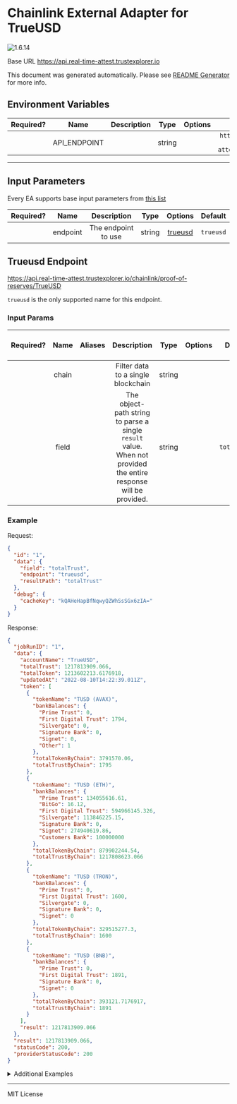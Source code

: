 # Chainlink External Adapter for TrueUSD

![1.6.14](https://img.shields.io/github/package-json/v/smartcontractkit/external-adapters-js?filename=packages/sources/trueusd/package.json)

Base URL https://api.real-time-attest.trustexplorer.io

This document was generated automatically. Please see [README Generator](../../scripts#readme-generator) for more info.

## Environment Variables

| Required? |     Name     | Description |  Type  | Options |                       Default                        |
| :-------: | :----------: | :---------: | :----: | :-----: | :--------------------------------------------------: |
|           | API_ENDPOINT |             | string |         | `https://core-api.real-time-attest.trustexplorer.io` |

---

## Input Parameters

Every EA supports base input parameters from [this list](../../core/bootstrap#base-input-parameters)

| Required? |   Name   |     Description     |  Type  |           Options            |  Default  |
| :-------: | :------: | :-----------------: | :----: | :--------------------------: | :-------: |
|           | endpoint | The endpoint to use | string | [trueusd](#trueusd-endpoint) | `trueusd` |

## Trueusd Endpoint

https://api.real-time-attest.trustexplorer.io/chainlink/proof-of-reserves/TrueUSD

`trueusd` is the only supported name for this endpoint.

### Input Params

| Required? | Name  | Aliases |                                                   Description                                                    |  Type  | Options |   Default    | Depends On | Not Valid With |
| :-------: | :---: | :-----: | :--------------------------------------------------------------------------------------------------------------: | :----: | :-----: | :----------: | :--------: | :------------: |
|           | chain |         |                                        Filter data to a single blockchain                                        | string |         |              |            |                |
|           | field |         | The object-path string to parse a single `result` value. When not provided the entire response will be provided. | string |         | `totalTrust` |            |                |

### Example

Request:

```json
{
  "id": "1",
  "data": {
    "field": "totalTrust",
    "endpoint": "trueusd",
    "resultPath": "totalTrust"
  },
  "debug": {
    "cacheKey": "kQAHeHapBfNqwyQZWhSsSGx6zIA="
  }
}
```

Response:

```json
{
  "jobRunID": "1",
  "data": {
    "accountName": "TrueUSD",
    "totalTrust": 1217813909.066,
    "totalToken": 1213602213.6176918,
    "updatedAt": "2022-08-10T14:22:39.011Z",
    "token": [
      {
        "tokenName": "TUSD (AVAX)",
        "bankBalances": {
          "Prime Trust": 0,
          "First Digital Trust": 1794,
          "Silvergate": 0,
          "Signature Bank": 0,
          "Signet": 0,
          "Other": 1
        },
        "totalTokenByChain": 3791570.06,
        "totalTrustByChain": 1795
      },
      {
        "tokenName": "TUSD (ETH)",
        "bankBalances": {
          "Prime Trust": 134055616.61,
          "BitGo": 16.12,
          "First Digital Trust": 594966145.326,
          "Silvergate": 113846225.15,
          "Signature Bank": 0,
          "Signet": 274940619.86,
          "Customers Bank": 100000000
        },
        "totalTokenByChain": 879902244.54,
        "totalTrustByChain": 1217808623.066
      },
      {
        "tokenName": "TUSD (TRON)",
        "bankBalances": {
          "Prime Trust": 0,
          "First Digital Trust": 1600,
          "Silvergate": 0,
          "Signature Bank": 0,
          "Signet": 0
        },
        "totalTokenByChain": 329515277.3,
        "totalTrustByChain": 1600
      },
      {
        "tokenName": "TUSD (BNB)",
        "bankBalances": {
          "Prime Trust": 0,
          "First Digital Trust": 1891,
          "Signature Bank": 0,
          "Signet": 0
        },
        "totalTokenByChain": 393121.7176917,
        "totalTrustByChain": 1891
      }
    ],
    "result": 1217813909.066
  },
  "result": 1217813909.066,
  "statusCode": 200,
  "providerStatusCode": 200
}
```

<details>
<summary>Additional Examples</summary>

Request:

```json
{
  "id": "1",
  "data": {
    "field": "totalTrust",
    "endpoint": "trueusd",
    "resultPath": "totalToken"
  },
  "debug": {
    "cacheKey": "kQAHeHapBfNqwyQZWhSsSGx6zIA="
  }
}
```

Response:

```json
{
  "jobRunID": "1",
  "data": {
    "accountName": "TrueUSD",
    "totalTrust": 1217813909.066,
    "totalToken": 1213602213.6176918,
    "updatedAt": "2022-08-10T14:22:39.011Z",
    "token": [
      {
        "tokenName": "TUSD (AVAX)",
        "bankBalances": {
          "Prime Trust": 0,
          "First Digital Trust": 1794,
          "Silvergate": 0,
          "Signature Bank": 0,
          "Signet": 0,
          "Other": 1
        },
        "totalTokenByChain": 3791570.06,
        "totalTrustByChain": 1795
      },
      {
        "tokenName": "TUSD (ETH)",
        "bankBalances": {
          "Prime Trust": 134055616.61,
          "BitGo": 16.12,
          "First Digital Trust": 594966145.326,
          "Silvergate": 113846225.15,
          "Signature Bank": 0,
          "Signet": 274940619.86,
          "Customers Bank": 100000000
        },
        "totalTokenByChain": 879902244.54,
        "totalTrustByChain": 1217808623.066
      },
      {
        "tokenName": "TUSD (TRON)",
        "bankBalances": {
          "Prime Trust": 0,
          "First Digital Trust": 1600,
          "Silvergate": 0,
          "Signature Bank": 0,
          "Signet": 0
        },
        "totalTokenByChain": 329515277.3,
        "totalTrustByChain": 1600
      },
      {
        "tokenName": "TUSD (BNB)",
        "bankBalances": {
          "Prime Trust": 0,
          "First Digital Trust": 1891,
          "Signature Bank": 0,
          "Signet": 0
        },
        "totalTokenByChain": 393121.7176917,
        "totalTrustByChain": 1891
      }
    ],
    "result": 1213602213.6176918
  },
  "result": 1213602213.6176918,
  "statusCode": 200,
  "providerStatusCode": 200
}
```

Request:

```json
{
  "id": "1",
  "data": {
    "chain": "AVA",
    "field": "totalTrust",
    "endpoint": "trueusd",
    "resultPath": "totalTrust"
  },
  "debug": {
    "cacheKey": "6WLGWNlp3Yz32n40twAcGx8Cjx8="
  }
}
```

Response:

```json
{
  "jobRunID": "1",
  "data": {
    "accountName": "TrueUSD",
    "totalTrust": 1217813909.066,
    "totalToken": 1213602213.6176918,
    "updatedAt": "2022-08-10T14:22:39.011Z",
    "token": [
      {
        "tokenName": "TUSD (AVAX)",
        "bankBalances": {
          "Prime Trust": 0,
          "First Digital Trust": 1794,
          "Silvergate": 0,
          "Signature Bank": 0,
          "Signet": 0,
          "Other": 1
        },
        "totalTokenByChain": 3791570.06,
        "totalTrustByChain": 1795
      },
      {
        "tokenName": "TUSD (ETH)",
        "bankBalances": {
          "Prime Trust": 134055616.61,
          "BitGo": 16.12,
          "First Digital Trust": 594966145.326,
          "Silvergate": 113846225.15,
          "Signature Bank": 0,
          "Signet": 274940619.86,
          "Customers Bank": 100000000
        },
        "totalTokenByChain": 879902244.54,
        "totalTrustByChain": 1217808623.066
      },
      {
        "tokenName": "TUSD (TRON)",
        "bankBalances": {
          "Prime Trust": 0,
          "First Digital Trust": 1600,
          "Silvergate": 0,
          "Signature Bank": 0,
          "Signet": 0
        },
        "totalTokenByChain": 329515277.3,
        "totalTrustByChain": 1600
      },
      {
        "tokenName": "TUSD (BNB)",
        "bankBalances": {
          "Prime Trust": 0,
          "First Digital Trust": 1891,
          "Signature Bank": 0,
          "Signet": 0
        },
        "totalTokenByChain": 393121.7176917,
        "totalTrustByChain": 1891
      }
    ],
    "result": 1795
  },
  "result": 1795,
  "statusCode": 200,
  "providerStatusCode": 200
}
```

Request:

```json
{
  "id": "1",
  "data": {
    "chain": "TUSD (AVAX)",
    "field": "totalTrust",
    "endpoint": "trueusd",
    "resultPath": "totalTokenByChain"
  },
  "debug": {
    "cacheKey": "qYGVHwh/4Rr2N5DW4hjmuiPr5bQ="
  }
}
```

Response:

```json
{
  "jobRunID": "1",
  "data": {
    "accountName": "TrueUSD",
    "totalTrust": 1217813909.066,
    "totalToken": 1213602213.6176918,
    "updatedAt": "2022-08-10T14:22:39.011Z",
    "token": [
      {
        "tokenName": "TUSD (AVAX)",
        "bankBalances": {
          "Prime Trust": 0,
          "First Digital Trust": 1794,
          "Silvergate": 0,
          "Signature Bank": 0,
          "Signet": 0,
          "Other": 1
        },
        "totalTokenByChain": 3791570.06,
        "totalTrustByChain": 1795
      },
      {
        "tokenName": "TUSD (ETH)",
        "bankBalances": {
          "Prime Trust": 134055616.61,
          "BitGo": 16.12,
          "First Digital Trust": 594966145.326,
          "Silvergate": 113846225.15,
          "Signature Bank": 0,
          "Signet": 274940619.86,
          "Customers Bank": 100000000
        },
        "totalTokenByChain": 879902244.54,
        "totalTrustByChain": 1217808623.066
      },
      {
        "tokenName": "TUSD (TRON)",
        "bankBalances": {
          "Prime Trust": 0,
          "First Digital Trust": 1600,
          "Silvergate": 0,
          "Signature Bank": 0,
          "Signet": 0
        },
        "totalTokenByChain": 329515277.3,
        "totalTrustByChain": 1600
      },
      {
        "tokenName": "TUSD (BNB)",
        "bankBalances": {
          "Prime Trust": 0,
          "First Digital Trust": 1891,
          "Signature Bank": 0,
          "Signet": 0
        },
        "totalTokenByChain": 393121.7176917,
        "totalTrustByChain": 1891
      }
    ],
    "result": 3791570.06
  },
  "result": 3791570.06,
  "statusCode": 200,
  "providerStatusCode": 200
}
```

</details>

---

MIT License
